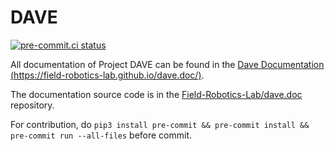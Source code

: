 # DAVE
[![pre-commit.ci status](https://results.pre-commit.ci/badge/github/IOES-Lab/dave/ros2.svg)](https://results.pre-commit.ci/latest/github/IOES-Lab/dave/ros2)

All documentation of Project DAVE can be found in the [Dave Documentation (https://field-robotics-lab.github.io/dave.doc/)](https://field-robotics-lab.github.io/dave.doc/).

The documentation source code is in the [Field-Robotics-Lab/dave.doc](https://github.com/Field-Robotics-Lab/dave.doc) repository.

For contribution, do `pip3 install pre-commit && pre-commit install && pre-commit run --all-files` before commit.
